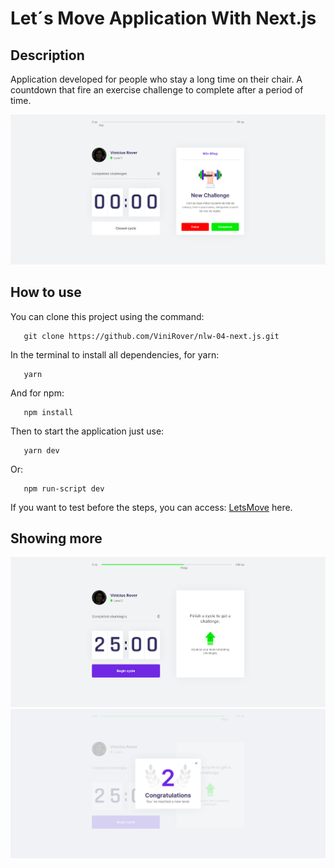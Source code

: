 # Let´s Move Application With Next.js

## Description

Application developed for people who stay a long time on their chair. A countdown that fire an exercise challenge to complete after 
a period of time.

![Image of application](https://github.com/ViniRover/nlw-04-next.js/blob/main/githubimages/image02.png)

## How to use

You can clone this project using the command:

 ```
    git clone https://github.com/ViniRover/nlw-04-next.js.git
 ```
 
 In the terminal to install all dependencies, for yarn:
 
 ```
    yarn  
 ```
 
 And for npm:
 
 ```
    npm install
 ```
 
 Then to start the application just use:
 
  
 ```
    yarn dev
 ```
 
 Or:
 
  
 ```
    npm run-script dev
 ```
 
 If you want to test before the steps, you can access: [LetsMove](https://letsmove.vercel.app/) here.
 
 ## Showing more
 
 ![Begin image](https://github.com/ViniRover/nlw-04-next.js/blob/main/githubimages/image01.png)
 ![Image of modal](https://github.com/ViniRover/nlw-04-next.js/blob/main/githubimages/image03.png)



